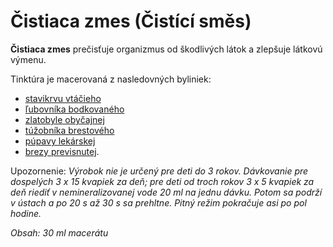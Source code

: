 Čistiaca zmes (Čistící směs)
============================

**Čistiaca zmes** prečisťuje organizmus od škodlivých látok a zlepšuje látkovú
výmenu.

Tinktúra je macerovaná z nasledovných byliniek:

* [stavikrvu vtáčieho](../bylinky/stavikrv-vtaci)
* [ľubovníka bodkovaného](../bylinky/lubovnik-bodkovany)
* [zlatobyle obyčajnej](../bylinky/zlatobyl-obycajna)
* [túžobníka brestového](../bylinky/tuzobnik-brestovy)
* [púpavy lekárskej](../bylinky/pupava-lekarska)
* [brezy previsnutej](../bylinky/breza-previsnuta).

Upozornenie: *Výrobok nie je určený pre deti do 3 rokov. Dávkovanie pre
dospelých 3 x 15 kvapiek za deň; pre deti od troch rokov 3 x 5 kvapiek za deň
riediť v nemineralizovanej vode 20 ml na jednu dávku. Potom sa podrží v ústach a
po 20 s až 30 s sa prehltne. Pitný režim pokračuje asi po pol hodine.*

*Obsah: 30 ml macerátu*

